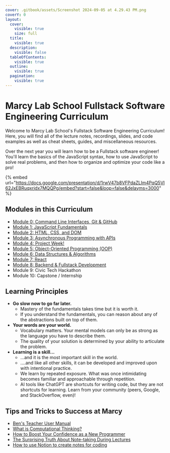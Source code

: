 ```yaml
---
cover: .gitbook/assets/Screenshot 2024-09-05 at 4.29.43 PM.png
coverY: 0
layout:
  cover:
    visible: true
    size: full
  title:
    visible: true
  description:
    visible: false
  tableOfContents:
    visible: true
  outline:
    visible: true
  pagination:
    visible: true
---
```


# Marcy Lab School Fullstack Software Engineering Curriculum

Welcome to Marcy Lab School's Fullstack Software Engineering Curriculum! Here, you will find all of the lecture notes, recordings, slides, and code examples as well as cheat sheets, guides, and miscellaneous resources.

Over the next year you will learn how to be a Fullstack software engineer! You'll learn the basics of the JavaScript syntax, how to use JavaScript to solve real problems, and then how to organize and optimize your code like a pro!

{% embed url="https://docs.google.com/presentation/d/1rwV47b8VFPdaZLIm4PqQ5VI62JxEBRuqxrjdx7MQQPg/embed?start=false&loop=false&delayms=3000" %}

## Modules in this Curriculum

- [Module 0: Command Line Interfaces, Git & GitHub](mod-0-command-line-interfaces-git-and-github)
- [Module 1: JavaScript Fundamentals](mod-1-javascript-fundamentals)
- [Module 2: HTML, CSS, and DOM](mod-2-html-css-dom)
- [Module 3: Asynchronous Programming with APIs](mod-3-async)
- [Module 4: Project Week!](mod-4-project-week/)
- [Module 5: Object-Oriented Programming (OOP)](mod-5-oop/)
- [Module 6: Data Structures & Algorithms](mod-6-ds-a/)
- [Module 7: React](mod-7-react/)
- [Module 8: Backend & Fullstack Development](mod-8-backend/)
- Module 9: Civic Tech Hackathon
- Module 10: Capstone / Internship

## Learning Principles

- **Go slow now to go far later.**
    - Mastery of the fundamentals takes time but it is worth it.
    - If you understand the fundamentals, you can reason about any of the abstractions built on top of them.
- **Your words are your world.**
    - Vocabulary matters. Your mental models can only be as strong as the language you have to describe them.
    - The quality of your solution is determined by your ability to articulate the problem.
- **Learning is a skill...**
    - …and it is the most important skill in the world.
    - ....and like all other skills, it can be developed and improved upon with intentional practice.
    - We learn by repeated exposure. What was once intimidating becomes familiar and approachable through repetition.
    - AI tools like ChatGPT are shortcuts for writing code, but they are not shortcuts for learning. Learn from your community (peers, Google, and StackOverflow, even)!

## Tips and Tricks to Success at Marcy

- [Ben's Teacher User Manual](https://marcylabschool.notion.site/Ben-s-Teaching-User-Manual-afe86d2a9e314c6e91e8fa44ac3b2fa8)
- [What is Computational Thinking?](https://youtu.be/qbnTZCj0ugI)
- [How to Boost Your Confidence as a New Programmer](https://marcylabschool.notion.site/marcylabschool/How-to-Boost-Your-Confidence-as-a-New-Programmer-3e08b5dc231444adb5770228696041ac)
- [The Surprising Truth About Note-taking During Lectures](https://www.youtube.com/watch?v=cRQqH18wJgw&ab_channel=BenjaminKeep%2CPhD%2CJD)
- [How to use Notion to create notes for coding](https://www.youtube.com/watch?v=0h-WSrckaq8&ab_channel=InternetMadeCoder)
